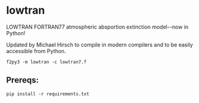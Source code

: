 # lowtran
LOWTRAN FORTRAN77 atmospheric absportion extinction model--now in Python!

Updated by Michael Hirsch to compile in modern compilers and to be easily accessible from Python.

```
f2py3 -m lowtran -c lowtran7.f
```
Prereqs:
--------
```
pip install -r requirements.txt
```
